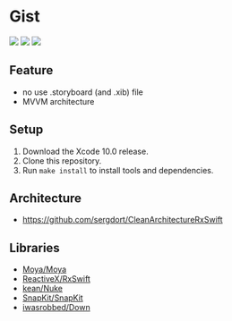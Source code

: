 # Gist

![](https://img.shields.io/badge/Xcode-10.0%2B-blue.svg)
![](https://img.shields.io/badge/iOS-11.0%2B-blue.svg)
![](https://img.shields.io/badge/Swift-4.2%2B-orange.svg)

## Feature
- no use .storyboard (and .xib) file
- MVVM architecture

## Setup

1. Download the Xcode 10.0 release.
2. Clone this repository.
3. Run `make install` to install tools and dependencies.

## Architecture

- https://github.com/sergdort/CleanArchitectureRxSwift

## Libraries

- [Moya/Moya](https://github.com/Moya/Moya)
- [ReactiveX/RxSwift](https://github.com/ReactiveX/RxSwift)
- [kean/Nuke](https://github.com/kean/Nuke)
- [SnapKit/SnapKit](https://github.com/SnapKit/SnapKit)
- [iwasrobbed/Down](https://github.com/iwasrobbed/Down)
